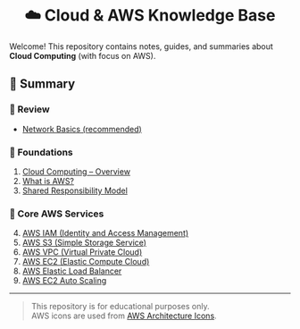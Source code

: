 <div align="center">
  <h1>☁️ Cloud & AWS Knowledge Base</h1>
</div>

Welcome! This repository contains notes, guides, and summaries about **Cloud Computing** (with focus on AWS).  


## 📑 Summary

### 🔹 Review
- [Network Basics (recommended)](docs/networking-basics.md)

### 🔹 Foundations
1. [Cloud Computing – Overview](docs/01-cloud-overview.md)
2. [What is AWS?](docs/02-what-is-aws.md)
3. [Shared Responsibility Model](docs/03-shared-responsibilities.md)

### 🔹 Core AWS Services
4. [AWS IAM (Identity and Access Management)](docs/04-aws-iam.md)
5. [AWS S3 (Simple Storage Service)](docs/05-aws-s3.md)
6. [AWS VPC (Virtual Private Cloud)](docs/06-aws-vpc.md)
7. [AWS EC2 (Elastic Compute Cloud)](docs/07-aws-ec2.md)
8. [AWS Elastic Load Balancer](docs/08-aws-elb.md)
9. [AWS EC2 Auto Scaling](docs/09-asg.md)

---

> This repository is for educational purposes only.  
> AWS icons are used from [AWS Architecture Icons](https://aws-iconawss.com/).  
